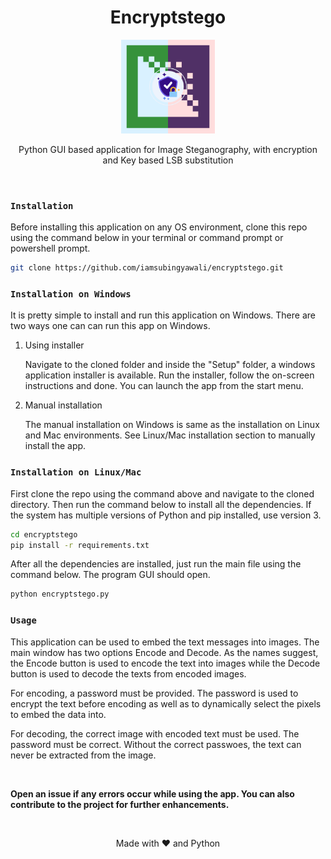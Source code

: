 <h1 align="center">Encryptstego</h1>
<p align="center">
  <img height="150" width="150" src="images/logo.png"/>
</p>
<p align="center">Python GUI based application for Image Steganography, with encryption and Key based LSB substitution</p></br>

### `Installation`

Before installing this application on any OS environment, clone this repo using the command below in your terminal or command prompt or powershell prompt.

```sh
git clone https://github.com/iamsubingyawali/encryptstego.git
```

### `Installation on Windows`

It is pretty simple to install and run this application on Windows. There are two ways one can can run this app on Windows.

1. Using installer

   Navigate to the cloned folder and inside the "Setup" folder, a windows application installer is available. Run the installer, follow the on-screen instructions and done. You can launch the app      from the start menu.

2. Manual installation
   
   The manual installation on Windows is same as the installation on Linux and Mac environments. See Linux/Mac installation section to manually install the app.
   
   
### `Installation on Linux/Mac`

First clone the repo using the command above and navigate to the cloned directory. Then run the command below to install all the dependencies. If the system has multiple versions of Python and pip installed, use version 3.

```sh
cd encryptstego
pip install -r requirements.txt
```

After all the dependencies are installed, just run the main file using the command below. The program GUI should open.

```sh
python encryptstego.py
```

### `Usage`

This application can be used to embed the text messages into images. The main window has two options Encode and Decode. As the names suggest, the Encode button is used to encode the text into images while the Decode button is used to decode the texts from encoded images.

For encoding, a password must be provided. The password is used to encrypt the text before encoding as well as to dynamically select the pixels to embed the data into.

For decoding, the correct image with encoded text must be used. The password must be correct. Without the correct passwoes, the text can never be extracted from the image.

</br><p><b>Open an issue if any errors occur while using the app. You can also contribute to the project for further enhancements.</b><p></br>

<p align="center">Made with ❤ and Python</p>

